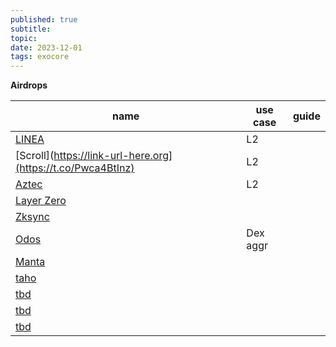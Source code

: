 ```yaml
---
published: true
subtitle:
topic:
date: 2023-12-01
tags: exocore
---
```

**Airdrops**
 
  
|name|use case|guide|
|---|---|---|
|[LINEA](https://www.intract.io/linea?referralCode=t0oFiv&referralSource=REFERRAL_PAGE&referralLink=https%3A%2F%2Fwww.intract.io%2Freferral%3Futm_source%3Dnavbar)|L2|   |
|[Scroll](https://link-url-here.org](https://t.co/Pwca4BtInz)|L2|   |
|[Aztec](https://aztec.network)|L2|   |
|[Layer Zero](https://link-url-here.org)|   |   |
|[Zksync](https://link-url-here.org)|   |   |
|[Odos](https://twitter.com/odosprotocol)|Dex aggr|   |
|[Manta](https://link-url-here.org)|   |   |
|[taho](https://link-url-here.org)|   |   |
|[tbd](https://link-url-here.org)|   |   |
|[tbd](https://link-url-here.org)|   |   |
|[tbd](https://link-url-here.org)|   |   |